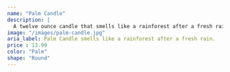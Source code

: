 ```yaml
---
name: "Palm Candle"
description: |
  A twelve ounce candle that smells like a rainforest after a fresh rain.
image: "/images/palm-candle.jpg"
aria_label: Palm Candle smells like a rainforest after a fresh rain.
price : 13.99
color: "Palm"
shape: "Round"
---
```

